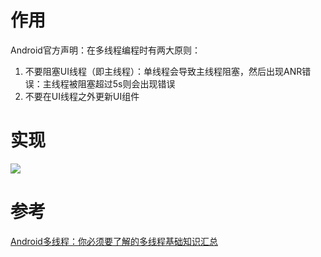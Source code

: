 # 作用
Android官方声明：在多线程编程时有两大原则：

1. 不要阻塞UI线程（即主线程）：单线程会导致主线程阻塞，然后出现ANR错误：主线程被阻塞超过5s则会出现错误  
2. 不要在UI线程之外更新UI组件

# 实现
![](https://img-blog.csdnimg.cn/20190513085645362.png?x-oss-process=image/watermark,type_ZmFuZ3poZW5naGVpdGk,shadow_10,text_aHR0cHM6Ly9jYXJzb25oby5ibG9nLmNzZG4ubmV0,size_16,color_FFFFFF,t_70)

# 参考  
[Android多线程：你必须要了解的多线程基础知识汇总](https://blog.csdn.net/carson_ho/article/details/90166487)

